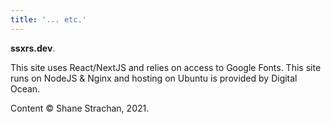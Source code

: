 ```yaml
---
title: '... etc.'
---
```


**ssxrs.dev**.

This site uses React/NextJS and relies on access to Google Fonts. This site runs on NodeJS & Nginx and hosting on Ubuntu is provided by Digital Ocean.

Content © Shane Strachan, 2021.